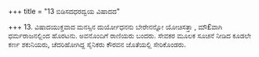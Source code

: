 +++
title = "13 ಬಿಡಿಸದಧರದ್ವಯ ವಿಷಾದದ"

+++
13. ವಿಷಾದಯುಕ್ತವಾದ ಮನಸ್ಸಿನ ದುರ್ಯೋಧನನು ಬೇರೇನನ್ನೋ ಯೋಚಿಸತ್ತಾ , ಮೌ£ವಾಗಿ ಧರ್ಮರಾಜನಲ್ಲಿಂದ ಹೊರಟನು. ಅವನೊಂದಿಗೆ ರಾಣಿಯರು ಬಂದರು. ಸೇವಕರ ಮೂಲಕ ಸೂಚನೆ ನೀಡಿದ ಕೂಡಲೇ ಕರ್ಣ ಶಕುನಿಯರು, ಚೆದರಿಹೋಗಿದ್ದ ಸೈನಿಕರು ಕೌರವನ ಜೊತೆಯಲ್ಲಿ ಸೇರಿಕೊಂಡರು.